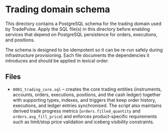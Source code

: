 # Trading domain schema

This directory contains a PostgreSQL schema for the trading domain used by
TradePulse. Apply the SQL file(s) in this directory before enabling services
that depend on PostgreSQL persistence for orders, executions, and positions.

The schema is designed to be idempotent so it can be re-run safely during
infrastructure provisioning. Each file documents the dependencies it introduces
and should be applied in lexical order.

## Files

- `0001_trading_core.sql` – creates the core trading entities (instruments,
  accounts, orders, executions, positions, and the cash ledger) together with
  supporting types, indexes, and triggers that keep order history, executions,
  and ledger entries synchronised. The script also maintains derived trade
  progress metrics (`orders.filled_quantity` and `orders.avg_fill_price`) and
  enforces product-specific requirements such as limit/stop price validation
  and iceberg visibility constraints.
